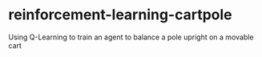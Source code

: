 # reinforcement-learning-cartpole
Using Q-Learning to train an agent to balance a pole upright on a movable cart
